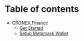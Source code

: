# Table of contents

* [CRONEX.Finance](README.md)
  * [Get Started](cronex.finance/get-started.md)
  * [Setup Metamask Wallet](cronex.finance/setup-metamask-wallet.md)
